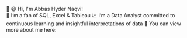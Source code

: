 👋 😄 Hi, I'm Abbas Hyder Naqvi!     
🥳 I’m a fan of SQL, Excel & Tableau
📈 I’m a Data Analyst committed to continuous learning and insightful interpretations of data
🔗 You can view more about me here:

<!---
ahnaqve/ahnaqve is a ✨ special ✨ repository because its `README.md` (this file) appears on your GitHub profile.
You can click the Preview link to take a look at your changes.
--->
